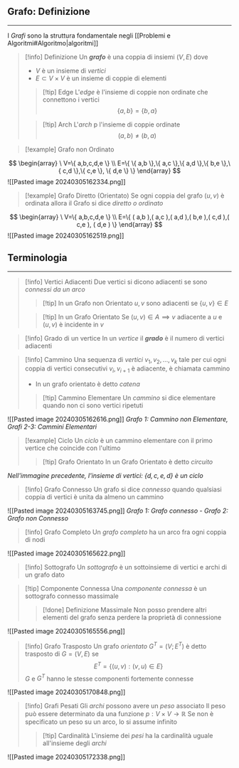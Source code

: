 ## Grafo: Definizione
---
I *Grafi* sono la struttura fondamentale negli [[Problemi e Algoritmi#Algoritmo|algoritmi]]
>[!info] Definizione
>Un ***grafo*** è una coppia di insiemi $(V,E)$ dove
>- $V$ è un insieme di *vertici*
>- $E \subset V \times V$ è un insieme di coppie di elementi
> 
>>[!tip] Edge
>>L'*edge* è l'insieme di coppie non ordinate che connettono i vertici
>>$$\{ a,b \}=\{ b,a \}$$
>
>>[!tip] Arch
>>L'*arch* p l'insieme di coppie ordinate
>>$$(a,b)\neq (b,a)$$

>[!example] Grafo non Ordinato

$$
\begin{array}
\ V=\{ a,b,c,d,e \} \\
E=\{ \{ a,b \},\{ a,c \},\{ a,d \},\{ b,e \},\{ c,d \},\{ c,e \}, \{ d,e \} \}
\end{array}
$$
![[Pasted image 20240305162334.png]]
>[!example] Grafo Diretto (Orientato)
>Se ogni coppia del grafo $(u,v)$ è ordinata allora il Grafo si dice *diretto o ordinato*

$$
\begin{array}
\ V=\{ a,b,c,d,e \} \\
E=\{ ( a,b ),( a,c ),( a,d ),( b,e ),( c,d ),( c,e ), ( d,e ) \}
\end{array}
$$
![[Pasted image 20240305162519.png]]
## Terminologia
---
>[!info] Vertici Adiacenti
>Due vertici si dicono adiacenti se sono *connessi da un arco*
>>[!tip] In un Grafo non Orientato
>>$u,v$ sono adiacenti se $\{ u,v \}\in E$
>
>>[!tip] In un Grafo Orientato
>>Se $(u,v)\in A \implies v$ adiacente a $u$ e $(u,v)$ è incidente in $v$
>>

>[!info] Grado di un vertice
>In un *vertice* il ***grado*** è il numero di vertici adiacenti

>[!info] Cammino
>Una sequenza di *vertici* $v_{1},v_{2},\dots,v_{k}$ tale per cui ogni coppia di vertici consecutivi $v_{i},v_{i+1}$ è adiacente, è chiamata cammino
>- In un grafo orientato è detto *catena*
>>[!tip] Cammino Elementare
>>Un *cammino* si dice elementare quando non ci sono vertici ripetuti

 ![[Pasted image 20240305162616.png]]
*Grafo 1: Cammino non Elementare, Grafi 2-3: Cammini Elementari*

>[!example] Ciclo
>Un *ciclo* è un cammino elementare con il primo vertice che coincide con l'ultimo
>>[!tip] Grafo Orientato
>>In un Grafo Orientato è detto *circuito*

*Nell'immagine precedente, l'insieme di vertici: $\{ d,c,e,d \}$ è un ciclo*

>[!info] Grafo Connesso
>Un grafo si dice *connesso* quando qualsiasi coppia di vertici è unita da almeno un cammino

![[Pasted image 20240305163745.png]]
*Grafo 1: Grafo connesso - Grafo 2: Grafo non Connesso*

>[!info] Grafo Completo
>Un *grafo completo* ha un arco fra ogni coppia di nodi

![[Pasted image 20240305165622.png]]

>[!info] Sottografo
>Un *sottografo* è un sottoinsieme di vertici e archi di un grafo dato

>[!tip] Componente Connessa
>Una *componente connessa* è un sottografo connesso massimale
>>[!done] Definizione Massimale
>>Non posso prendere altri elementi del grafo senza perdere la proprietà di connessione

![[Pasted image 20240305165556.png]]

>[!info] Grafo Trasposto
>Un grafo *orientato* $G^T=(V;E^T)$ è detto trasposto di $G=(V,E)$ se
>$$E^T=\{ (u,v):(v,u)\in E \}$$
>$G$ e $G^T$ hanno le stesse componenti fortemente connesse

![[Pasted image 20240305170848.png]]

>[!info] Grafi Pesati
>Gli *archi* possono avere un *peso* associato
>Il peso può essere determinato da una funzione  $p:V\times V \to\mathbb{R}$
>Se non è specificato un peso su un arco, lo si assume infinito
>>[!tip] Cardinalità 
>>L'insieme dei *pesi* ha la cardinalità uguale all'insieme degli *archi*

![[Pasted image 20240305172338.png]]

